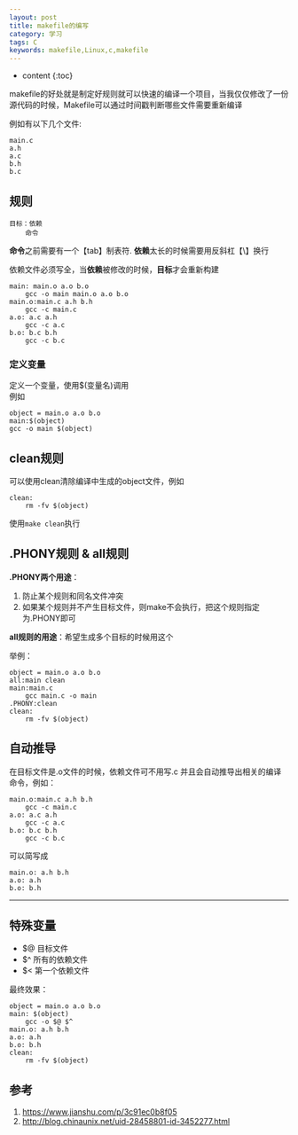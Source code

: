 ```yaml
---
layout: post
title: makefile的编写
category: 学习
tags: C
keywords: makefile,Linux,c,makefile
---
```

* content
{:toc}

makefile的好处就是制定好规则就可以快速的编译一个项目，当我仅仅修改了一份源代码的时候，Makefile可以通过时间戳判断哪些文件需要重新编译 


例如有以下几个文件:
```
main.c
a.h
a.c
b.h
b.c
```
## 规则
```
目标：依赖
    命令
```
**命令**之前需要有一个【tab】制表符.
**依赖**太长的时候需要用反斜杠【\】换行

依赖文件必须写全，当**依赖**被修改的时候，**目标**才会重新构建  

```
main: main.o a.o b.o
    gcc -o main main.o a.o b.o
main.o:main.c a.h b.h
    gcc -c main.c
a.o: a.c a.h
    gcc -c a.c
b.o: b.c b.h
    gcc -c b.c
```
### 定义变量
定义一个变量，使用$(变量名)调用  
例如
```
object = main.o a.o b.o
main:$(object)
gcc -o main $(object)
```

## clean规则

可以使用clean清除编译中生成的object文件，例如
```
clean:
    rm -fv $(object)
```
使用`make clean`执行

## .PHONY规则 & all规则

**.PHONY两个用途**：
1. 防止某个规则和同名文件冲突
2. 如果某个规则并不产生目标文件，则make不会执行，把这个规则指定为.PHONY即可

**all规则的用途**：希望生成多个目标的时候用这个

举例：

```
object = main.o a.o b.o
all:main clean
main:main.c
    gcc main.c -o main
.PHONY:clean
clean:
    rm -fv $(object)

```

## 自动推导
在目标文件是.o文件的时候，依赖文件可不用写.c
并且会自动推导出相关的编译命令，例如：
```
main.o:main.c a.h b.h
    gcc -c main.c
a.o: a.c a.h
    gcc -c a.c
b.o: b.c b.h
    gcc -c b.c
```
可以简写成
```
main.o: a.h b.h
a.o: a.h
b.o: b.h
```
---

## 特殊变量

- $@ 目标文件
- $^ 所有的依赖文件
- $< 第一个依赖文件


最终效果：
```
object = main.o a.o b.o
main: $(object)
    gcc -o $@ $^
main.o: a.h b.h
a.o: a.h
b.o: b.h
clean: 
    rm -fv $(object)
```


## 参考

1. <https://www.jianshu.com/p/3c91ec0b8f05>
2. <http://blog.chinaunix.net/uid-28458801-id-3452277.html>

